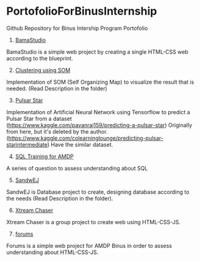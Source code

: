 # PortofolioForBinusInternship

Github Repository for Binus Intership Program Portofolio

1. [BamaStudio](/BamaStudio)

BamaStudio is a simple web project by creating a single HTML-CSS web according to the blueprint.

2. [Clustering using SOM](/Clustering%20using%20SOM)

Implementation of SOM (Self Organizing Map) to visualize the result that is needed. (Read Description in the folder)

3. [Pulsar Star](/Pulsar%20Stars)

Implementation of Artificial Neural Network using Tensorflow to predict a Pulsar Star from a dataset 
(https://www.kaggle.com/pavanraj159/predicting-a-pulsar-star) Originally from here, but it's deleted by the author.
(https://www.kaggle.com/colearninglounge/predicting-pulsar-starintermediate) Have the similar dataset.

4. [SQL Training for AMDP](/SQL%20Training%20for%20AMDP)

A series of question to assess understanding about SQL

5. [SandwEJ](/SandwEJ)

SandwEJ is Database project to create, designing database according to the needs (Read Description in the folder).

6. [Xtream Chaser](/Xtream%20Chaser)

Xtream Chaser is a group project to create web using HTML-CSS-JS.

7. [forums](/forums)

Forums is a simple web project for AMDP Binus in order to assess understanding about HTML-CSS-JS.

